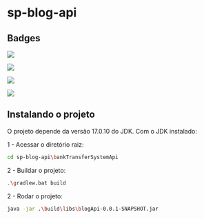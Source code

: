 # sp-blog-api


## Badges
![](https://img.shields.io/badge/lang-Java-brown)

![](https://img.shields.io/badge/jdk-Oracle_Open_JDK_---->_v17.0.10-purple)

![](https://img.shields.io/badge/framework-Sring_Boot_---->_v3.2.3-darkblue)

![](https://img.shields.io/badge/deps/build-Gradle_---->_v8.6-def)

## Instalando o projeto
O projeto depende da versão 17.0.10 do JDK. Com o JDK instalado:

1 - Acessar o diretório raiz:
```bash
cd sp-blog-api\bankTransferSystemApi
```
2 - Buildar o projeto:
```bash
.\gradlew.bat build
```
2 - Rodar o projeto:
```bash
java -jar .\build\libs\blogApi-0.0.1-SNAPSHOT.jar
